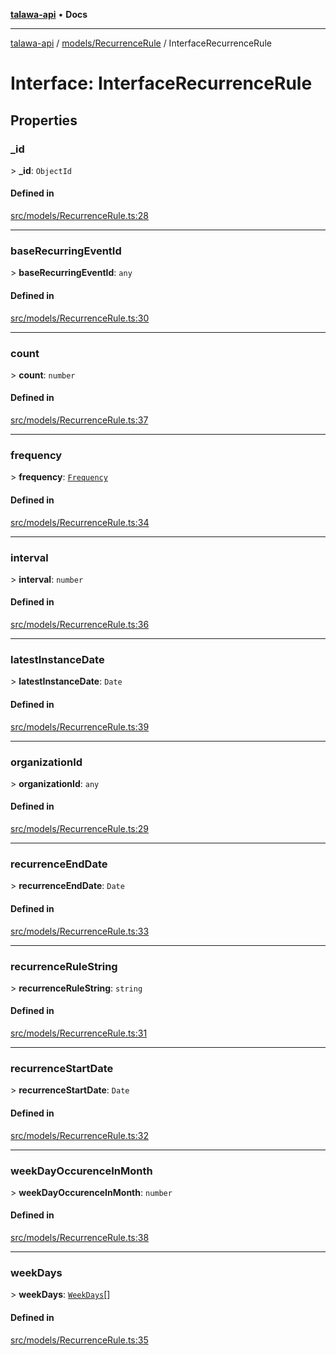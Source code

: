 [**talawa-api**](../../../README.md) • **Docs**

***

[talawa-api](../../../modules.md) / [models/RecurrenceRule](../README.md) / InterfaceRecurrenceRule

# Interface: InterfaceRecurrenceRule

## Properties

### \_id

\> **\_id**: `ObjectId`

#### Defined in

[src/models/RecurrenceRule.ts:28](https://github.com/PalisadoesFoundation/talawa-api/blob/d0c167bb942c4778fba221c2cdd27665fc7dbf61/src/models/RecurrenceRule.ts#L28)

***

### baseRecurringEventId

\> **baseRecurringEventId**: `any`

#### Defined in

[src/models/RecurrenceRule.ts:30](https://github.com/PalisadoesFoundation/talawa-api/blob/d0c167bb942c4778fba221c2cdd27665fc7dbf61/src/models/RecurrenceRule.ts#L30)

***

### count

\> **count**: `number`

#### Defined in

[src/models/RecurrenceRule.ts:37](https://github.com/PalisadoesFoundation/talawa-api/blob/d0c167bb942c4778fba221c2cdd27665fc7dbf61/src/models/RecurrenceRule.ts#L37)

***

### frequency

\> **frequency**: [`Frequency`](../enumerations/Frequency.md)

#### Defined in

[src/models/RecurrenceRule.ts:34](https://github.com/PalisadoesFoundation/talawa-api/blob/d0c167bb942c4778fba221c2cdd27665fc7dbf61/src/models/RecurrenceRule.ts#L34)

***

### interval

\> **interval**: `number`

#### Defined in

[src/models/RecurrenceRule.ts:36](https://github.com/PalisadoesFoundation/talawa-api/blob/d0c167bb942c4778fba221c2cdd27665fc7dbf61/src/models/RecurrenceRule.ts#L36)

***

### latestInstanceDate

\> **latestInstanceDate**: `Date`

#### Defined in

[src/models/RecurrenceRule.ts:39](https://github.com/PalisadoesFoundation/talawa-api/blob/d0c167bb942c4778fba221c2cdd27665fc7dbf61/src/models/RecurrenceRule.ts#L39)

***

### organizationId

\> **organizationId**: `any`

#### Defined in

[src/models/RecurrenceRule.ts:29](https://github.com/PalisadoesFoundation/talawa-api/blob/d0c167bb942c4778fba221c2cdd27665fc7dbf61/src/models/RecurrenceRule.ts#L29)

***

### recurrenceEndDate

\> **recurrenceEndDate**: `Date`

#### Defined in

[src/models/RecurrenceRule.ts:33](https://github.com/PalisadoesFoundation/talawa-api/blob/d0c167bb942c4778fba221c2cdd27665fc7dbf61/src/models/RecurrenceRule.ts#L33)

***

### recurrenceRuleString

\> **recurrenceRuleString**: `string`

#### Defined in

[src/models/RecurrenceRule.ts:31](https://github.com/PalisadoesFoundation/talawa-api/blob/d0c167bb942c4778fba221c2cdd27665fc7dbf61/src/models/RecurrenceRule.ts#L31)

***

### recurrenceStartDate

\> **recurrenceStartDate**: `Date`

#### Defined in

[src/models/RecurrenceRule.ts:32](https://github.com/PalisadoesFoundation/talawa-api/blob/d0c167bb942c4778fba221c2cdd27665fc7dbf61/src/models/RecurrenceRule.ts#L32)

***

### weekDayOccurenceInMonth

\> **weekDayOccurenceInMonth**: `number`

#### Defined in

[src/models/RecurrenceRule.ts:38](https://github.com/PalisadoesFoundation/talawa-api/blob/d0c167bb942c4778fba221c2cdd27665fc7dbf61/src/models/RecurrenceRule.ts#L38)

***

### weekDays

\> **weekDays**: [`WeekDays`](../enumerations/WeekDays.md)[]

#### Defined in

[src/models/RecurrenceRule.ts:35](https://github.com/PalisadoesFoundation/talawa-api/blob/d0c167bb942c4778fba221c2cdd27665fc7dbf61/src/models/RecurrenceRule.ts#L35)
